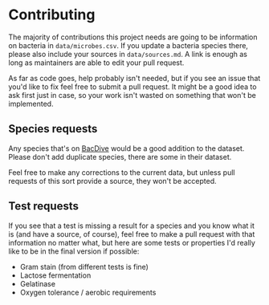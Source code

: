 # Contributing

The majority of contributions this project needs are going to be information on bacteria in `data/microbes.csv`. If you update a bacteria species there, please also include your sources in `data/sources.md`. A link is enough as long as maintainers are able to edit your pull request.

As far as code goes, help probably isn't needed, but if you see an issue that you'd like to fix feel free to submit a pull request. It might be a good idea to ask first just in case, so your work isn't wasted on something that won't be implemented.

## Species requests
Any species that's on [BacDive](https://bacdive.dsmz.de/) would be a good addition to the dataset. Please don't add duplicate species, there are some in their dataset.

Feel free to make any corrections to the current data, but unless pull requests of this sort provide a source, they won't be accepted.

## Test requests
If you see that a test is missing a result for a species and you know what it is (and have a source, of course), feel free to make a pull request with that information no matter what, but here are some tests or properties I'd really like to be in the final version if possible:

* Gram stain (from different tests is fine)
* Lactose fermentation
* Gelatinase
* Oxygen tolerance / aerobic requirements